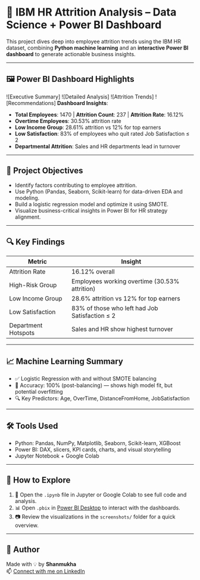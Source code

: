 
# 🧠 IBM HR Attrition Analysis – Data Science + Power BI Dashboard

This project dives deep into employee attrition trends using the IBM HR dataset, combining **Python machine learning** and an **interactive Power BI dashboard** to generate actionable business insights.

---

## 🖼️ Power BI Dashboard Highlights

![Executive Summary]
![Detailed Analysis]
![Attrition Trends]
![Recommendations]
**Dashboard Insights**:
- **Total Employees**: 1470 | **Attrition Count**: 237 | **Attrition Rate**: 16.12%
- **Overtime Employees**: 30.53% attrition rate
- **Low Income Group**: 28.61% attrition vs 12% for top earners
- **Low Satisfaction**: 83% of employees who quit rated Job Satisfaction ≤ 2
- **Departmental Attrition**: Sales and HR departments lead in turnover

---

## 🎯 Project Objectives

- Identify factors contributing to employee attrition.
- Use Python (Pandas, Seaborn, Scikit-learn) for data-driven EDA and modeling.
- Build a logistic regression model and optimize it using SMOTE.
- Visualize business-critical insights in Power BI for HR strategy alignment.

---

## 🔍 Key Findings

| Metric | Insight |
|--------|---------|
| Attrition Rate | 16.12% overall |
| High-Risk Group | Employees working overtime (30.53% attrition) |
| Low Income Group | 28.6% attrition vs 12% for top earners |
| Low Satisfaction | 83% of those who left had Job Satisfaction ≤ 2 |
| Department Hotspots | Sales and HR show highest turnover |

---

## 📈 Machine Learning Summary

- ✅ Logistic Regression with and without SMOTE balancing
- 🎯 Accuracy: 100% (post-balancing) — shows high model fit, but potential overfitting
- 🔍 Key Predictors: Age, OverTime, DistanceFromHome, JobSatisfaction


---

## 🛠️ Tools Used

- Python: Pandas, NumPy, Matplotlib, Seaborn, Scikit-learn, XGBoost
- Power BI: DAX, slicers, KPI cards, charts, and visual storytelling
- Jupyter Notebook + Google Colab

---

## 🚀 How to Explore

1. 🔎 Open the `.ipynb` file in Jupyter or Google Colab to see full code and analysis.
2. 📊 Open `.pbix` in [Power BI Desktop](https://powerbi.microsoft.com/en-us/desktop/) to interact with the dashboards.
3. 📷 Review the visualizations in the `screenshots/` folder for a quick overview.

---

## 🙌 Author

Made with 💡 by **Shanmukha**  
📫 [Connect with me on LinkedIn](linkedin.com/in/shanmukha-kuppam-15b04a301)  



